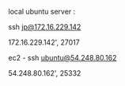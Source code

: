 local ubuntu server : 

ssh jp@172.16.229.142

172.16.229.142', 27017




ec2 -  ssh ubuntu@54.248.80.162

54.248.80.162', 25332




